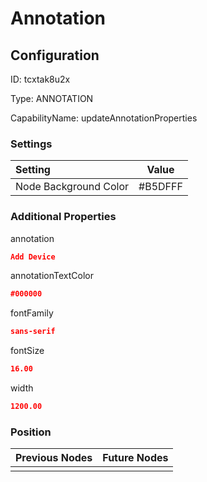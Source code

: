 # Annotation
## Configuration
ID:  tcxtak8u2x

Type: ANNOTATION 

CapabilityName: updateAnnotationProperties

### Settings
| Setting | Value  |
| :------------------------ | ---------------------------------------- |
| Node Background Color | #B5DFFF | 

 




### Additional Properties
annotation
 ```json 
Add Device
```


annotationTextColor
 ```json 
#000000
```


fontFamily
 ```json 
sans-serif
```


fontSize
 ```json 
16.00
```


width
 ```json 
1200.00
```




### Position
| Previous Nodes | Future Nodes |
| :------------- | ------------ |
|  |  |